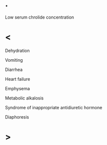 # .

Low serum chrolide concentration

# <

Dehydration

Vomiting

Diarrhea

Heart failure

Emphysema

Metabolic alkalosis

Syndrome of inappropriate antidiuretic hormone

Diaphoresis

# >
